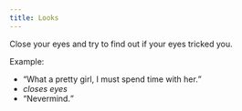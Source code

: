 ```yaml
---
title: Looks
---
```


Close your eyes and try to find out if your eyes tricked you.

Example:

- <q>What a pretty girl, I must spend time with her.</q>
- *closes eyes*
- <q>Nevermind.</q>
